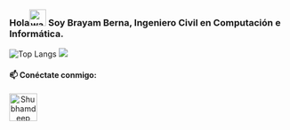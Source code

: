 ### Hola<img alt="wave" src="https://raw.githubusercontent.com/MartinHeinz/MartinHeinz/master/wave.gif" width="30px"> Soy Brayam Berna, Ingeniero Civil en Computación e Informática.

![Top Langs](https://github-readme-stats.vercel.app/api/top-langs/?username=brayanberna&show_icons=true)
![](https://komarev.com/ghpvc/?username=brayanberna&color=79b8ff)
#### 📫 Conéctate conmigo:
<a href="https://www.linkedin.com/in/brayanberna/" align="center">
    <img alt="Shubhamdeep Jha | Linkedin" width="50px" src="https://pngimg.com/uploads/linkedIn/linkedIn_PNG38.png" />
</a>

<!--
**brayanberna/brayanberna** is a ✨ _special_ ✨ repository because its `README.md` (this file) appears on your GitHub profile.

Here are some ideas to get you started:

- 🔭 I’m currently working on ...
- 🌱 I’m currently learning ...
- 👯 I’m looking to collaborate on ...
- 🤔 I’m looking for help with ...
- 💬 Ask me about ...
- 📫 How to reach me: ...
- 😄 Pronouns: ...
- ⚡ Fun fact: ...
-->
